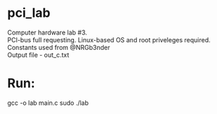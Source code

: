 # pci_lab
Computer hardware lab #3.  
PCI-bus full requesting. Linux-based OS and root priveleges required.  
Constants used from @NRGb3nder  
Output file - out_c.txt  
# Run: 
gcc -o lab main.c
sudo ./lab
